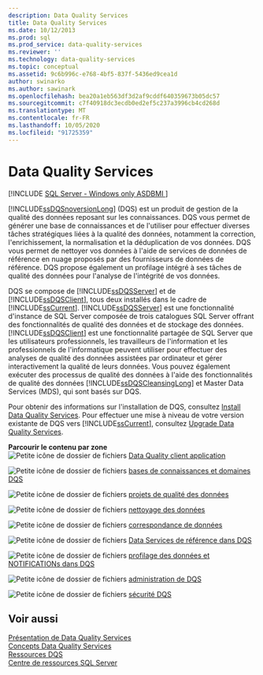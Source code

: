 ```yaml
---
description: Data Quality Services
title: Data Quality Services
ms.date: 10/12/2013
ms.prod: sql
ms.prod_service: data-quality-services
ms.reviewer: ''
ms.technology: data-quality-services
ms.topic: conceptual
ms.assetid: 9c6b996c-e768-4bf5-837f-5436ed9cea1d
author: swinarko
ms.author: sawinark
ms.openlocfilehash: bea20a1eb563df3d2af9cddf640359673b05dc57
ms.sourcegitcommit: c7f40918dc3ecdb0ed2ef5c237a3996cb4cd268d
ms.translationtype: MT
ms.contentlocale: fr-FR
ms.lasthandoff: 10/05/2020
ms.locfileid: "91725359"
---
```

# <a name="data-quality-services"></a>Data Quality Services

[!INCLUDE [SQL Server - Windows only ASDBMI  ](../includes/applies-to-version/sqlserver.md)]

[!INCLUDE[ssDQSnoversionLong](../includes/ssdqsnoversionlong-md.md)] (DQS) est un produit de gestion de la qualité des données reposant sur les connaissances. DQS vous permet de générer une base de connaissances et de l'utiliser pour effectuer diverses tâches stratégiques liées à la qualité des données, notamment la correction, l'enrichissement, la normalisation et la déduplication de vos données. DQS vous permet de nettoyer vos données à l'aide de services de données de référence en nuage proposés par des fournisseurs de données de référence. DQS propose également un profilage intégré à ses tâches de qualité des données pour l'analyse de l'intégrité de vos données.  
  
 DQS se compose de [!INCLUDE[ssDQSServer](../includes/ssdqsserver-md.md)] et de [!INCLUDE[ssDQSClient](../includes/ssdqsclient-md.md)], tous deux installés dans le cadre de [!INCLUDE[ssCurrent](../includes/sscurrent-md.md)]. [!INCLUDE[ssDQSServer](../includes/ssdqsserver-md.md)] est une fonctionnalité d'instance de SQL Server composée de trois catalogues SQL Server offrant des fonctionnalités de qualité des données et de stockage des données. [!INCLUDE[ssDQSClient](../includes/ssdqsclient-md.md)] est une fonctionnalité partagée de SQL Server que les utilisateurs professionnels, les travailleurs de l'information et les professionnels de l'informatique peuvent utiliser pour effectuer des analyses de qualité des données assistées par ordinateur et gérer interactivement la qualité de leurs données. Vous pouvez également exécuter des processus de qualité des données à l'aide des fonctionnalités de qualité des données [!INCLUDE[ssDQSCleansingLong](../includes/ssdqscleansinglong-md.md)] et Master Data Services (MDS), qui sont basés sur DQS.  
  
 Pour obtenir des informations sur l'installation de DQS, consultez [Install Data Quality Services](../data-quality-services/install-windows/install-data-quality-services.md). Pour effectuer une mise à niveau de votre version existante de DQS vers [!INCLUDE[ssCurrent](../includes/sscurrent-md.md)], consultez [Upgrade Data Quality Services](../database-engine/install-windows/upgrade-data-quality-services.md).  
  
 **Parcourir le contenu par zone**  
 ![Petite icône de dossier de fichiers](/analysis-services/analysis-services/media/filefolder-small.png "Petite icône de dossier de fichiers") [Data Quality client application](../data-quality-services/data-quality-client-application.md)  
  
 ![Petite icône de dossier de fichiers](/analysis-services/analysis-services/media/filefolder-small.png "Petite icône de dossier de fichiers") [bases de connaissances et domaines DQS](../data-quality-services/dqs-knowledge-bases-and-domains.md)  
  
 ![Petite icône de dossier de fichiers](/analysis-services/analysis-services/media/filefolder-small.png "Petite icône de dossier de fichiers") [projets de qualité des données](../data-quality-services/data-quality-projects-dqs.md)  
  
 ![Petite icône de dossier de fichiers](/analysis-services/analysis-services/media/filefolder-small.png "Petite icône de dossier de fichiers") [nettoyage des données](../data-quality-services/data-cleansing.md)  
  
 ![Petite icône de dossier de fichiers](/analysis-services/analysis-services/media/filefolder-small.png "Petite icône de dossier de fichiers") [correspondance de données](../data-quality-services/data-matching.md)  
  
 ![Petite icône de dossier de fichiers](/analysis-services/analysis-services/media/filefolder-small.png "Petite icône de dossier de fichiers") [Data Services de référence dans DQS](../data-quality-services/reference-data-services-in-dqs.md)  
  
 ![Petite icône de dossier de fichiers](/analysis-services/analysis-services/media/filefolder-small.png "Petite icône de dossier de fichiers") [profilage des données et NOTIFICATIONs dans DQS](../data-quality-services/data-profiling-and-notifications-in-dqs.md)  
  
 ![Petite icône de dossier de fichiers](/analysis-services/analysis-services/media/filefolder-small.png "Petite icône de dossier de fichiers") [administration de DQS](../data-quality-services/dqs-administration.md)  
  
 ![Petite icône de dossier de fichiers](/analysis-services/analysis-services/media/filefolder-small.png "Petite icône de dossier de fichiers") [sécurité DQS](../data-quality-services/dqs-security.md)  
  
## <a name="see-also"></a>Voir aussi  
 [Présentation de Data Quality Services](../data-quality-services/introduction-to-data-quality-services.md)   
 [Concepts Data Quality Services](../data-quality-services/data-quality-services-concepts.md)   
 [Ressources DQS](../sql-server/index.yml)   
 [Centre de ressources SQL Server](/previous-versions/sql/sql-server-2012/hh231622(v=sql.110))  
  
